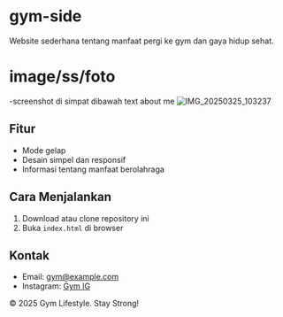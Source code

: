 # gym-side

Website sederhana tentang manfaat pergi ke gym dan gaya hidup sehat.  

# image/ss/foto
-screenshot di simpat dibawah text about me ![IMG_20250325_103237](https://github.com/user-attachments/assets/e1b2e737-2fa0-46ce-9530-217fa37d475e)

## Fitur  
- Mode gelap  
- Desain simpel dan responsif  
- Informasi tentang manfaat berolahraga  

## Cara Menjalankan  
1. Download atau clone repository ini  
2. Buka `index.html` di browser  

## Kontak  
- Email: gym@example.com  
- Instagram: [Gym IG](https://instagram.com/gym)  

© 2025 Gym Lifestyle. Stay Strong!
